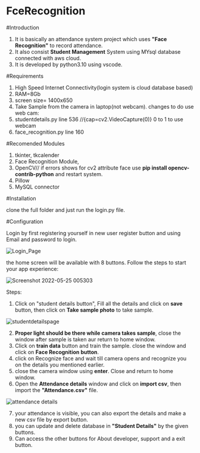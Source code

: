 # FceRecognition

#Introduction

1. It is basically an attendance system project which uses **"Face Recognition"** to record attendance.
2. It also consist **Student Management** System using MYsql database connected with aws cloud.
3. It is developed by python3.10 using vscode.


#Requirements
1. High Speed Internet Connectivity(login system is cloud database based)
2. RAM=8Gb
3. screen size= 1400x650
4. Take Sample from the camera in laptop(not webcam).
changes to do use web cam:
1. studentdetails.py line 536         //{cap=cv2.VideoCapture(0)} 0 to 1 to use webcam     
2. face_recognition.py line 160


#Recomended Modules
1. tkinter, tkcalender
2. Face Recognition Module,
3. OpenCV// if errors shows for cv2 attribute face use **pip install opencv-contrib-python** and restart system.
4. Pillow 
5. MySQL connector


#Installation

clone the full folder and just run the login.py file.


#Configuration

Login by first registering yourself in new user register button and using Email and password to login.


![Login_Page](https://user-images.githubusercontent.com/105501094/170836843-5af7f1b0-8081-4d8f-b68d-6132531e8990.jpg)



the home screen will be available with 8 buttons. Follow the steps to start your app experience:


![Screenshot 2022-05-25 005303](https://user-images.githubusercontent.com/105501094/170267800-a07c15d7-e381-4943-85bc-4db36b9ba0d8.jpg)





Steps:

1. Click on "student details button", Fill all the details and click on **save** button, then click on **Take sample photo** to take sample.



![studentdetailspage](https://user-images.githubusercontent.com/105501094/170836975-ea9b45a6-5b0e-4f4a-8162-b442e627ac56.jpg)



2. **Proper light should be there while camera takes sample**, close the window after sample is taken aur return to home window.
3. Click on **train data** button and train the sample. close the window and click on **Face Recognition button**.
4. click on Recognize face and wait till camera opens and recognize you on the details you mentioned earlier.
5. close the camera window using **enter**. Close and return to home window.
6. Open the **Attendance details** window and click on **import csv**, then import the **"Attendance.csv"** file.

 

![attendance details](https://user-images.githubusercontent.com/105501094/170837132-12b532fc-4be1-4d80-b471-9a7664e42387.jpg)



7. your attendance is visible, you can also export the details and make a new csv file by export button.
8. you can update and delete database in **"Student Details"** by the given buttons.
9. Can access the other buttons for About developer, support and a exit button.



